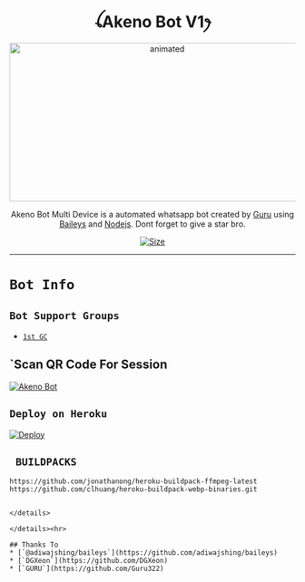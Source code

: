 <h1 align="center">ꪶAkeno Bot V1ꫂ<br></h1>
<p align="center">
<img src="https://c.tenor.com/Q3hXgsRIcswAAAAM/akeno-himejima.gif" alt="animated" width="540" height="280" />
</p>

<p align="center">
Akeno Bot Multi Device is a automated whatsapp bot created by <a href="https://github.com/Guru322" target="_blank">Guru</a> using <a href="https://github.com/adiwajshing/Baileys" target="_blank">Baileys</a> and <a href="https://github.com/nodejs" target="_blank">Nodejs</a>. Dont forget to give a star bro.
</p>

<p align="center">
<a href="https://youtu.be/dQw4w9WgXcQ"><img title="Size" src="https://img.shields.io/badge/Tutorial-Video-green"></a>
</p>

------

# ```Bot Info```

## ```Bot Support Groups```
- [`1st GC`](https://chat.whatsapp.com/KpDtH4QC2cKH3q9LphFMLA)

## `Scan QR Code For Session
[![Akeno Bot](https://repl.it/badge/github/quiec/whatsasena)](https://replit.com/@Guru322/Akeno-Bot-md2-qr-code?v=1)


## `Deploy on Heroku`
[![Deploy](https://www.herokucdn.com/deploy/button.svg)](https://heroku.com/deploy?template=https://github.com/Guru322/Akeno-md/)


## ` BUILDPACKS`

```
https://github.com/jonathanong/heroku-buildpack-ffmpeg-latest
https://github.com/clhuang/heroku-buildpack-webp-binaries.git


</details>

</details><hr>

## Thanks To
* [`@adiwajshing/baileys`](https://github.com/adiwajshing/baileys)
* [`DGXeon`](https://github.com/DGXeon)
* [`GURU`](https://github.com/Guru322)
